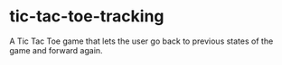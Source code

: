 # tic-tac-toe-tracking
A Tic Tac Toe game that lets the user go back to previous states of the game and forward again.
